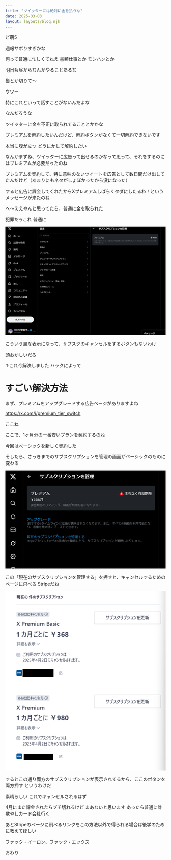 ```yaml
---
title: "ツイッターには絶対に金を払うな"
date: 2025-03-03
layout: layouts/blog.njk
---
```

<p>ど萌5</p>

<p>週報サボりすぎかな</p>

<p>何って普通に忙しくてねえ 書類仕事とか モンハンとか</p>

<p>明日も昼からなんかやることあるな</p>

<p>髪とか切りて〜</p>

<p>ウワー</p>

<p>特にこれといって話すことがないんだよな</p>

<p>なんだろうな</p>

<p>ツイッターに金を不正に取られてることとかかな</p>

<p>プレミアムを解約したいんだけど、解約ボタンがなくて一切解約できないです</p>

<p>本当に腹が立つ どうにかして解約したい</p>

<p>なんかまずね、ツイッターに広告って出せるのかなって思って、それをするのにはプレミアムが必要だったのね</p>

<p>プレミアムを契約して、特に意味のないツイートを広告として数日間だけ出してたんだけど（あまりにもネタがしょぼかったから没になった）</p>

<p>すると広告に課金してくれたからXプレミアムしばらくタダにしたるわ！というメッセージが来たのね</p>

<p>へ〜ええやんと思ってたら、普通に金を取られた</p>

<p>犯罪だろこれ 普通に</p>

<p><img src="/img/blog/20250303021408.png"></p>

<p>こういう風な表示になって、サブスクのキャンセルをするボタンもないわけ</p>

<p>頭おかしいだろ</p>

<p>↑これ今解決しました ハックによって</p>

<h1>すごい解決方法</h1>

<p>まず、プレミアムをアップグレードする広告ページがありますよね</p>

<p><a href="https://x.com/i/premium_tier_switch">https://x.com/i/premium_tier_switch</a></p>

<p>ここね</p>

<p>ここで、1ヶ月分の一番安いプランを契約するのね</p>

<p>今回はベーシックを新しく契約した</p>

<p>そしたら、さっきまでのサブスクリプションを管理の画面がベーシックのものに変わる</p>

<p><img src="/img/blog/20250303021935.png"></p>

<p>この「現在のサブスクリプションを管理する」を押すと、キャンセルするためのページに飛べる Stripeだね</p>

<p><img src="/img/blog/20250303022217.png"></p>

<p>するとこの通り両方のサブスクリプションが表示されてるから、ここのボタンを両方押す というわけだ</p>

<p>素晴らしい これでキャンセルされるはず</p>

<p>4月にまた課金されたらブチ切れるけど まあないと思います あったら普通に詐欺やしカード会社行く</p>

<p>あとStripeのページに飛べるリンクをこの方法以外で得られる場合は後学のために教えてほしい</p>

<p>ファック・イーロン、ファック・エックス</p>

<p>おわり</p>
